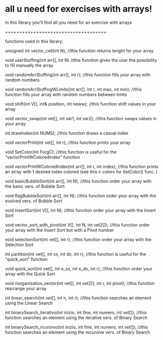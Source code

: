# all u need for exercises with arrays!

in this library you'll find all you need for an exercise with arrays

++++++++++++++++++++++++++++++++++++

functions used in this library:

unsigned int vector_cell(int N);      //this function returns lenght for your array

void userStuffing(int arr[], int N)     //this function gives the user the possibility to fill manually the array

void randomArrStuffing(int arr[], int r);     //this function fills your array with random numbers 

void randomArrStuffingWLimits(int arr[], int r, int max, int min);      //this function fills your array with random numbers between limits

void shift(int V[], int& position, int neww);      //this function shift values in your array

void vector_swap(int vet[], int var1, int var2);      //this function swaps values in your array

int drawIndex(int NUMS);      //this function draws a casual index

void vectorPrint(int vet[], int r);      //this function prints your array

void SetColor(int ForgC);      //this function is useful for the "vectorPrintWColoredIndex" function

void vectorPrintWColoredIndex(int arr[], int r, int index);      //this function prints an array with 1 desired index colored (see this-> colors for SetColor() func. ) 

void basicBubbleSort(int arr[], int N);      //this function order your array with the basic vers. of Bubble Sort

void flagBubbleSort(int arr[], int N);      //this function order your array with the evolved vers. of Bubble Sort

void insertSort(int V[], int N);      //this function order your array with the Insert Sort

void vector_sort_with_pivot(int V[], int N, int vet2[]);      //this function order your array with the Insert Sort but with a Pivot number

void selectionSort(int vet[], int r);      //this function order your array with the Selection Sort

int partition(int vet[], int sx, int dx, int r);      //this function is useful for the "quick_sort" function

void quick_sort(int vet[], int e_sx, int e_dx, int r);      //this function order your array with the Quick Sort

void riorganization_vector(int vet[], int vet2[], int r, int pivot);      //this function rearrange your array

int linear_search(int vet[], int n, int r);     //this function searches an element using the Linear Search

int binarySearch_iterativo(int inizio, int fine, int numero, int vet[]);     //this function searches an element using the iterative vers. of Binary Search

int binarySearch_ricorsivo(int inizio, int fine, int numero, int vet[]);     //this function searches an element using the recursive vers. of Binary Search
